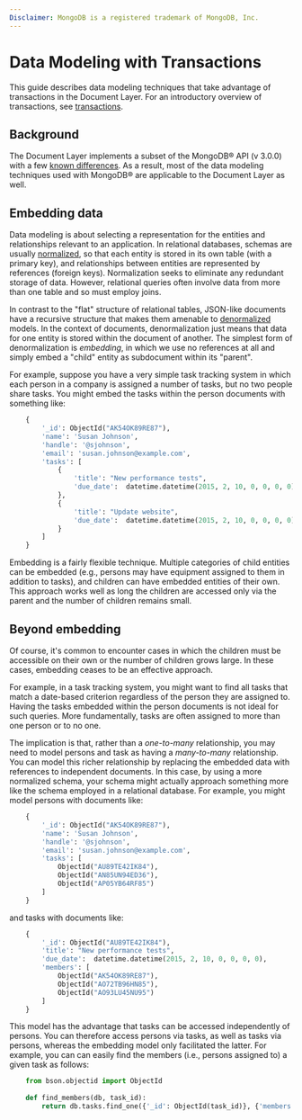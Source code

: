 ```yaml
---
Disclaimer: MongoDB is a registered trademark of MongoDB, Inc.
---
```


# Data Modeling with Transactions

This guide describes data modeling techniques that take advantage of
transactions in the Document Layer. For an introductory overview of
transactions, see [transactions](transactions.md).

## Background

The Document Layer implements a subset of the MongoDB® API (v 3.0.0)
with a few [known differences](known-differences.md). As a result,
most of the data modeling techniques used with MongoDB® are
applicable to the Document Layer as well.

## Embedding data

Data modeling is about selecting a representation for the entities and
relationships relevant to an application. In relational databases,
schemas are usually [normalized](https://en.wikipedia.org/wiki/Database_normalization),
so that each entity is stored in its own table (with a primary key),
and relationships between entities are represented by references (foreign keys).
Normalization seeks to eliminate any redundant storage of data. However,
relational queries often involve data from more than one table and so must
employ joins.

In contrast to the "flat" structure of relational tables, JSON-like
documents have a recursive structure that makes them amenable to
[denormalized](https://en.wikipedia.org/wiki/Denormalization) models.
In the context of documents, denormalization just means that data for one
entity is stored within the document of another. The simplest form of
denormalization is *embedding*, in which we use no references at all and
simply embed a "child" entity as subdocument within its "parent".

For example, suppose you have a very simple task tracking system in
which each person in a company is assigned a number of tasks, but no two
people share tasks. You might embed the tasks within the person documents
with something like:

```python
    {
        '_id': ObjectId("AK54OK89RE87"),
        'name': 'Susan Johnson',
        'handle': '@sjohnson',
        'email': 'susan.johnson@example.com',
        'tasks': [
            {
                'title': "New performance tests",
                'due_date':  datetime.datetime(2015, 2, 10, 0, 0, 0, 0),
            },
            {
                'title': "Update website",
                'due_date':  datetime.datetime(2015, 2, 10, 0, 0, 0, 0),
            }
        ]
    }
```

Embedding is a fairly flexible technique. Multiple categories of child
entities can be embedded (e.g., persons may have equipment assigned to
them in addition to tasks), and children can have embedded entities of
their own. This approach works well as long the children are accessed
only via the parent and the number of children remains small.

## Beyond embedding

Of course, it's common to encounter cases in which the children must be
accessible on their own or the number of children grows large. In these
cases, embedding ceases to be an effective approach.

For example, in a task tracking system, you might want to find all tasks
that match a date-based criterion regardless of the person they are
assigned to. Having the tasks embedded within the person documents is
not ideal for such queries. More fundamentally, tasks are often assigned
to more than one person or to no one.

The implication is that, rather than a *one-to-many* relationship, you
may need to model persons and task as having a *many-to-many*
relationship. You can model this richer relationship by replacing the
embedded data with references to independent documents. In this case, by
using a more normalized schema, your schema might actually approach
something more like the schema employed in a relational database. For
example, you might model persons with documents like:

```python
    {
        '_id': ObjectId("AK54OK89RE87"),
        'name': 'Susan Johnson',
        'handle': '@sjohnson',
        'email': 'susan.johnson@example.com',
        'tasks': [
            ObjectId("AU89TE42IK84"), 
            ObjectId("AN85UN94ED36"),
            ObjectId("AP05YB64RF85") 
        ]
    }
```

and tasks with documents like:

```python
    {
        '_id': ObjectId("AU89TE42IK84"), 
        'title': "New performance tests",
        'due_date':  datetime.datetime(2015, 2, 10, 0, 0, 0, 0),
        'members': [
            ObjectId("AK54OK89RE87"),
            ObjectId("AO72TB96HN85"),
            ObjectId("AO93LU45NU95")
        ]
    }
```

This model has the advantage that tasks can be accessed independently of
persons. You can therefore access persons via tasks, as well as tasks
via persons, whereas the embedding model only facilitated the latter.
For example, you can can easily find the members (i.e., persons assigned
to) a given task as follows:

```python
    from bson.objectid import ObjectId
    
    def find_members(db, task_id):
        return db.tasks.find_one({'_id': ObjectId(task_id)}, {'members': 1})
```

